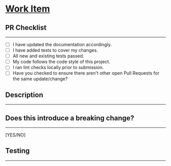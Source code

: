# [Work Item](./link-to-the-work-item)

## PR Checklist

---

<!-- Use the check list below to ensure your branch is ready for PR.  If the item is not applicable leave it put NA. -->

- [ ] I have updated the documentation accordingly.
- [ ] I have added tests to cover my changes.
- [ ] All new and existing tests passed.
- [ ] My code follows the code style of this project.
- [ ] I ran lint checks locally prior to submission.
- [ ] Have you checked to ensure there aren't other open Pull Requests for the same update/change?

## Description

---

<!-- Concise description of the problem and the solution -->

## Does this introduce a breaking change?

---

[YES/NO]

<!-- If this introduces a breaking change, please describe the impact and migration path for existing applications below. -->

## Testing

---

<!-- Instructions for testing and validation of your code -->

